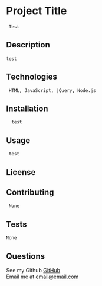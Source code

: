 # 
  

   #  Project Title
     Test
    
  ##  Description
    test
  
  ## Technologies
     HTML, JavaScript, jQuery, Node.js

  ## Installation
  
      test
  ## Usage
     test 
  ## License
    
  
  
  
  
  ## Contributing
     None
  
  ## Tests
    None
  
  ## Questions  
  See my Github [GitHub](https://www.github.com/)  
  Email me at email@email.com
  

